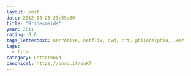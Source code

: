 ```yaml
---
layout: post 
date: 2012-08-25 23:59:00
title: "Bridesmaids"
year: 2011
rating: 0.6
tags_letterboxd: narrative, netflix, dvd, crt, philadelphia, Leah
tags:
  - film
category: Letterboxd
canonical: https://boxd.it/ouK7
---
```

